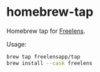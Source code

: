 # homebrew-tap

Homebrew tap for [Freelens](https://github.com/freelensapp/freelens).

Usage:

```sh
brew tap freelensapp/tap
brew install --cask freelens
```
